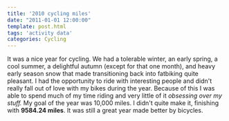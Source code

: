 ```yaml
---
title: '2010 cycling miles'
date: "2011-01-01 12:00:00"
template: post.html
tags: 'activity data'
categories: Cycling
---
```


It was a nice year for cycling. We had a tolerable winter, an early spring, a cool summer, a delightful autumn (except for that one month), and heavy early season snow that made transitioning back into fatbiking quite pleasant. I had the opportunity to ride with interesting people and didn't really fall out of love with my bikes during the year. Because of this I was able to spend much of my time riding and very little of it *obsessing over my stuff.* My goal of the year was 10,000 miles. I didn't quite make it, finishing with **9584.24 miles**. It was still a great year made better by bicycles. 